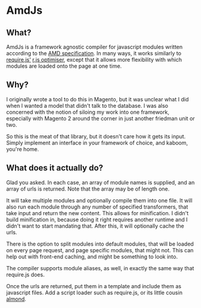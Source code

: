 # AmdJs

## What?

AmdJs is a framework agnostic compiler for javascript modules written according to the [AMD specification][AMDspec]. In many ways, it works similarly to [require.js'][require.js] [r.js optimiser][r.js], except that it allows more flexibility with which modules are loaded onto the page at one time.

## Why?

I originally wrote a tool to do this in Magento, but it was unclear what I did when I wanted a model that didn't talk to the database. I was also concerned with the notion of siloing my work into one framework, especially with Magento 2 around the corner in just another friedman unit or two.

So this is the meat of that library, but it doesn't care how it gets its input. Simply implement an interface in your framework of choice, and kaboom, you're home.

## What does it actually do?

Glad you asked. In each case, an array of module names is supplied, and an array of urls is returned. Note that the array may be of length one.

It will take multiple modules and optionally compile them into one file. It will also run each module through any number of specified transformers, that take input and return the new content. This allows for minification. I didn't build minification in, because doing it right requires another runtime and I didn't want to start mandating that. After this, it will optionally cache the urls.

There is the option to split modules into default modules, that will be loaded on every page request, and page specific modules, that might not. This can help out with front-end caching, and might be something to look into.

The compiler supports module aliases, as well, in exactly the same way that require.js does.

Once the urls are returned, put them in a template and include them as javascript files. Add a script loader such as require.js, or its little cousin [almond][almond].

[AMDspec]: https://github.com/amdjs/amdjs-api/wiki/AMD
[require.js]: https://github.com/amdjs/amdjs-api/wiki/AMD
[r.js]: http://requirejs.org/docs/optimization.html
[almond]: https://github.com/jrburke/almond
